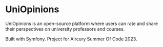 # UniOpinions

UniOpinions is an open-source platform where users can rate and share their perspectives on university professors and courses.

Built with Symfony. Project for Aircury Summer Of Code 2023.
